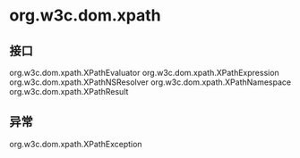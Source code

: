 # org.w3c.dom.xpath

## 接口

org.w3c.dom.xpath.XPathEvaluator
org.w3c.dom.xpath.XPathExpression
org.w3c.dom.xpath.XPathNSResolver
org.w3c.dom.xpath.XPathNamespace
org.w3c.dom.xpath.XPathResult

## 异常

org.w3c.dom.xpath.XPathException




